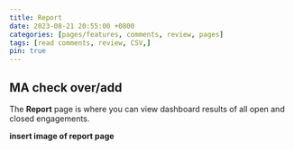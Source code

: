 ```yaml
---
title: Report
date: 2023-08-21 20:55:00 +0800
categories: [pages/features, comments, review, pages]
tags: [read comments, review, CSV,]
pin: true
---
```


## MA check over/add

The **Report** page is where you can view dashboard results of all open and closed engagements.

**insert image of report page**  
